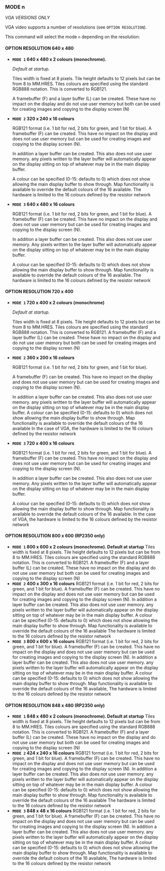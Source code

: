### MODE n

*VGA VERSIONS ONLY*


VGA video supports a number of resolutions (see `OPTION RESOLUTION`).

This command will select the mode `n` depending on the resolution:

#### OPTION RESOLUTION 640 x 480

* **`MODE 1` 640 x 480 x 2 colours (monochrome).**
  
  *Default at startup.*
  
  Tiles width is fixed at 8 pixels. Tile height defaults to 12 pixels
  but can be from 8 to MM.HRES. Tiles colours are specified using
  the standard RGB888 notation. This is converted to RGB121. 
  
  A framebuffer (F) and a layer buffer (L) can be created. These have
  no impact on the display and do not use user memory but both
  can be used for creating images and copying to the display screen
  (N)

* **`MODE 2` 320 x 240 x 16 colours**
  
  RGB121 format (i.e. 1 bit for red, 2 bits for green, and 1 bit for
  blue). A framebuffer (F) can be created. This have no impact on
  the display and does not use user memory but can be used for
  creating images and copying to the display screen (N).
  
  In addition a layer buffer can be created. This also does not use user
  memory. any pixels written to the layer buffer will automatically
  appear on the display sitting on top of whatever may be in the
  main display buffer.

  A colour can be specified (0-15: defaults to 0) which does not show allowing the main display buffer to show through. Map functionality is available to override the default colours of the 16 available. The hardware is limited to the 16 colours defined by the resistor network

* **`MODE 3` 640 x 480 x 16 colours**
  
  RGB121 format (i.e. 1 bit for red, 2 bits for green, and 1 bit for
  blue). A framebuffer (F) can be created. This have no impact on
  the display and does not use user memory but can be used for
  creating images and copying to the display screen (N). 

  In addition a layer buffer can be created. This also does not use user
  memory. Any pixels written to the layer buffer will automatically
  appear on the display sitting on top of whatever may be in the
  main display buffer. 
  
  A colour can be specified (0-15: defaults to
  0) which does not show allowing the main display buffer to show
  through. Map functionality is available to override the default
  colours of the 16 available. The hardware is limited to the 16
  colours defined by the resistor network


#### OPTION RESOLUTION 720 x 400

* **`MODE 1` 720 x 400 x 2 colours (monochrome)** 
  
  *Default at startup.*
  
  Tiles width is fixed at 8 pixels. Tile height defaults to 12 pixels
  but can be from 8 to MM.HRES. Tiles colours are specified using
  the standard RGB888 notation. This is converted to RGB121. A
  framebuffer (F) and a layer buffer (L) can be created. These have
  no impact on the display and do not use user memory but both
  can be used for creating images and copying to the display screen
  (N)

* **`MODE 2` 360 x 200 x 16 colours**
  
  RGB121 format (i.e. 1 bit for red, 2 bits for green, and 1 bit for blue).
  
  A framebuffer (F) can be created. This have no impact on the display and does not use user memory but can be used for creating images and copying to the display screen (N). 
  
  In addition a layer buffer can be created. This also does not use user memory. any pixels written to the layer buffer will automatically appear on the display sitting on top of whatever may be in the main display buffer. A colour can be specified (0-15: defaults to 0) which does not show allowing the main display buffer to show through. Map functionality is available to override the default colours of the 16 available In the case of VGA, the hardware is limited to the 16 colours defined by the resistor network

* **`MODE 3` 720 x 400 x 16 colours**

  RGB121 format (i.e. 1 bit for red, 2 bits for green, and 1 bit for
  blue). A framebuffer (F) can be created. This have no impact on
  the display and does not use user memory but can be used for
  creating images and copying to the display screen (N). 
  
  In addition a layer buffer can be created. This also does not use user memory. Any pixels written to the layer buffer will automatically appear on the display sitting on top of whatever may be in the main display buffer. 
  
  A colour can be specified (0-15: defaults to 0) which does not show allowing the main display buffer to show through. Map functionality is available to override the default colours of the 16 available. In the case of VGA, the hardware is limited to the 16 colours defined by the resistor network


#### OPTION RESOLUTION 800 x 600 (RP2350 only)

* **`MODE 1` 800 x 600 x 2 colours (monochrome). Default at startup**
  Tiles width is fixed at 8 pixels. Tile height defaults to 12 pixels
  but can be from 8 to MM.HRES. Tiles colours are specified using
  the standard RGB888 notation. This is converted to RGB121. A
  framebuffer (F) and a layer buffer (L) can be created. These have
  no impact on the display and do not use user memory but both
  can be used for creating images and copying to the display screen
  (N)
* **`MODE 2` 400 x 300 x 16 colours**
  RGB121 format (i.e. 1 bit for red, 2 bits for green, and 1 bit for
  blue). A framebuffer (F) can be created. This have no impact on
  the display and does not use user memory but can be used for
  creating images and copying to the display screen (N). In
  addition a layer buffer can be created. This also does not use user
  memory. any pixels written to the layer buffer will automatically
  appear on the display sitting on top of whatever may be in the
  main display buffer. A colour can be specified (0-15: defaults to
  0) which does not show allowing the main display buffer to show
  through. Map functionality is available to override the default
  colours of the 16 available The hardware is limited to the 16
  colours defined by the resistor network
* **`MODE 3` 800 x 600 x 16 colours**
  RGB121 format (i.e. 1 bit for red, 2 bits for green, and 1 bit for
  blue). A framebuffer (F) can be created. This have no impact on
  the display and does not use user memory but can be used for
  creating images and copying to the display screen (N). In
  addition a layer buffer can be created. This also does not use user
  memory. any pixels written to the layer buffer will automatically
  appear on the display sitting on top of whatever may be in the
  main display buffer. A colour can be specified (0-15: defaults to
  0) which does not show allowing the main display buffer to show
  through. Map functionality is available to override the default
  colours of the 16 available, The hardware is limited to the 16
  colours defined by the resistor network


#### OPTION RESOLUTION 848 x 480 (RP2350 only)

* **`MODE 1` 848 x 480 x 2 colours (monochrome). Default at startup**
  Tiles width is fixed at 8 pixels. Tile height defaults to 12 pixels
  but can be from 8 to MM.HRES. Tiles colours are specified using
  the standard RGB888 notation. This is converted to RGB121. A
  framebuffer (F) and a layer buffer (L) can be created. These have
  no impact on the display and do not use user memory but both
  can be used for creating images and copying to the display screen
  (N)
* **`MODE 2` 424 x 240 x 16 colours**
  RGB121 format (i.e. 1 bit for red, 2 bits for green, and 1 bit for
  blue). A framebuffer (F) can be created. This have no impact on
  the display and does not use user memory but can be used for
  creating images and copying to the display screen (N). In
  addition a layer buffer can be created. This also does not use user
  memory. any pixels written to the layer buffer will automatically
  appear on the display sitting on top of whatever may be in the
  main display buffer. A colour can be specified (0-15: defaults to
  0) which does not show allowing the main display buffer to show
  through. Map functionality is available to override the default
  colours of the 16 available The hardware is limited to the 16
  colours defined by the resistor network
* **`MODE 3` 848 x 48 x 16 colours**
  RGB121 format (i.e. 1 bit for red, 2 bits for green, and 1 bit for
  blue). A framebuffer (F) can be created. This have no impact on
  the display and does not use user memory but can be used for
  creating images and copying to the display screen (N). In
  addition a layer buffer can be created. This also does not use user
  memory. any pixels written to the layer buffer will automatically
  appear on the display sitting on top of whatever may be in the
  main display buffer. A colour can be specified (0-15: defaults to
  0) which does not show allowing the main display buffer to show
  through. Map functionality is available to override the default
  colours of the 16 available, The hardware is limited to the 16
  colours defined by the resistor network



